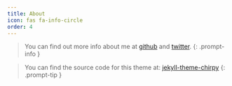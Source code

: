 ```yaml
---
title: About
icon: fas fa-info-circle
order: 4
---
```


> You can find out more info about me at [github](https://github.com/asfork) and [twitter](https://twitter.com/sourcepanic).
{: .prompt-info }

> You can find the source code for this theme at: <data data-icon="ei-sc-github"></data>  [jekyll-theme-chirpy](https://github.com/cotes2020/jekyll-theme-chirpy)
{: .prompt-tip }

